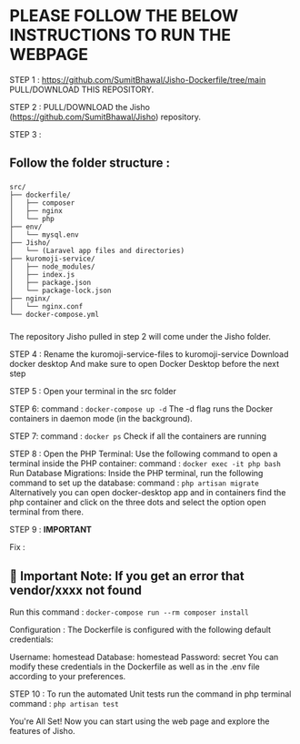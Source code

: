 # PLEASE FOLLOW THE BELOW INSTRUCTIONS TO RUN THE WEBPAGE

STEP 1 :
https://github.com/SumitBhawal/Jisho-Dockerfile/tree/main
PULL/DOWNLOAD THIS REPOSITORY.

STEP 2 :
PULL/DOWNLOAD the Jisho (https://github.com/SumitBhawal/Jisho) repository.

STEP 3 :
## Follow the folder structure :
###
```
src/
├── dockerfile/
│   ├── composer
│   ├── nginx
│   └── php
├── env/
│   └── mysql.env
├── Jisho/
│   └── (Laravel app files and directories)
├── kuromoji-service/
│   ├── node_modules/
│   ├── index.js
│   ├── package.json
│   └── package-lock.json
├── nginx/
│   └── nginx.conf
└── docker-compose.yml
```
###

The repository Jisho pulled in step 2 will come under the Jisho folder. 

STEP 4 :
Rename the kuromoji-service-files to kuromoji-service
Download docker desktop
And make sure to open Docker Desktop before the next step

STEP 5 :
Open your terminal in the src folder

STEP 6:
command : ```docker-compose up -d```
The -d flag runs the Docker containers in daemon mode (in the background).

STEP 7:
command : ```docker ps```
Check if all the containers are running

STEP 8 :
Open the PHP Terminal: Use the following command to open a terminal inside the PHP container:
command : ```docker exec -it php bash```
Run Database Migrations: Inside the PHP terminal, run the following command to set up the database:
command : ```php artisan migrate```
Alternatively you can open docker-desktop app and in containers find the php container and click on the three dots and select the option open terminal from there.

STEP 9 :
**IMPORTANT**

Fix :
## 🚨 **Important Note:** If you get an error that vendor/xxxx not found
Run this command : ```docker-compose run --rm composer install```

Configuration :
The Dockerfile is configured with the following default credentials:

Username: homestead
Database: homestead
Password: secret
You can modify these credentials in the Dockerfile as well as in the .env file according to your preferences.

STEP 10 :
To run the automated Unit tests run the command in php terminal 
command : ```php artisan test```

You're All Set!
Now you can start using the web page and explore the features of Jisho.
